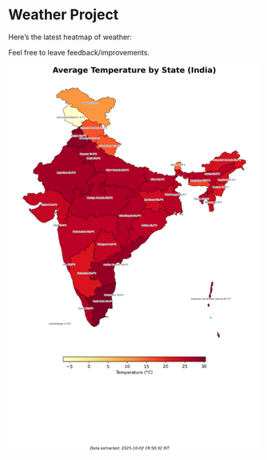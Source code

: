 # Weather Project

Here’s the latest heatmap of weather:

Feel free to leave feedback/improvements.

![India Heatmap](docs/assets/india_heatmap.png?v=DE8A32)
